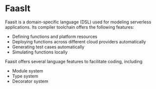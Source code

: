 # FaasIt

Faasit is a domain-specific language (DSL) used for modeling serverless
applications. Its compiler toolchain offers the following features:

- Defining functions and platform resources
- Deploying functions across different cloud providers automatically
- Generating test cases automatically
- Simulating functions locally

Faasit offers several language features to facilitate coding, including

- Module system
- Type system
- Decorator system
